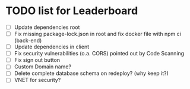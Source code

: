 # TODO list for Leaderboard

- [ ] Update dependencies root
- [ ] Fix missing package-lock.json in root and fix docker file with npm ci (back-end)
- [ ] Update dependencies in client
- [ ] Fix security vulnerabilities (o.a. CORS) pointed out by Code Scanning
- [ ] Fix sign out button
- [ ] Custom Domain name?
- [ ] Delete complete database schema on redeploy? (why keep it?)
- [ ] VNET for security?